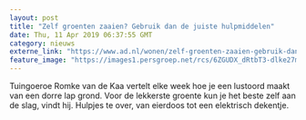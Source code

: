```yaml
---
layout: post
title: "Zelf groenten zaaien? Gebruik dan de juiste hulpmiddelen"
date: Thu, 11 Apr 2019 06:37:55 GMT
category: nieuws
externe_link: "https://www.ad.nl/wonen/zelf-groenten-zaaien-gebruik-dan-de-juiste-hulpmiddelen~ad881033/"
feature_image: "https://images1.persgroep.net/rcs/6ZGUDX_dRtbT3-dlke27mPd5HGQ/diocontent/145288719/_fitwidth/400/?appId=21791a8992982cd8da851550a453bd7f&quality=0.7"
---
```


Tuingoeroe Romke van de Kaa vertelt elke week hoe je een lustoord maakt van een dorre lap grond. Voor de lekkerste groente kun je het beste zelf aan de slag, vindt hij. Hulpjes te over, van eierdoos tot een elektrisch dekentje.

